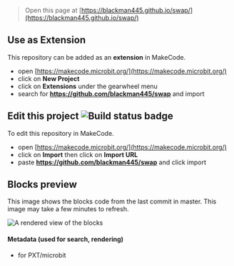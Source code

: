 
> Open this page at [https://blackman445.github.io/swap/](https://blackman445.github.io/swap/)

## Use as Extension

This repository can be added as an **extension** in MakeCode.

* open [https://makecode.microbit.org/](https://makecode.microbit.org/)
* click on **New Project**
* click on **Extensions** under the gearwheel menu
* search for **https://github.com/blackman445/swap** and import

## Edit this project ![Build status badge](https://github.com/blackman445/swap/workflows/MakeCode/badge.svg)

To edit this repository in MakeCode.

* open [https://makecode.microbit.org/](https://makecode.microbit.org/)
* click on **Import** then click on **Import URL**
* paste **https://github.com/blackman445/swap** and click import

## Blocks preview

This image shows the blocks code from the last commit in master.
This image may take a few minutes to refresh.

![A rendered view of the blocks](https://github.com/blackman445/swap/raw/master/.github/makecode/blocks.png)

#### Metadata (used for search, rendering)

* for PXT/microbit
<script src="https://makecode.com/gh-pages-embed.js"></script><script>makeCodeRender("{{ site.makecode.home_url }}", "{{ site.github.owner_name }}/{{ site.github.repository_name }}");</script>
